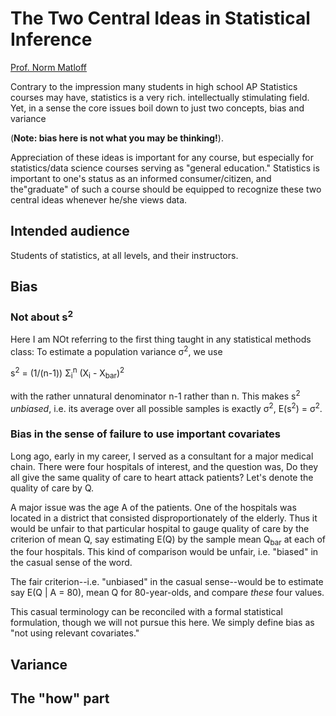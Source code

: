 
# The Two Central Ideas in Statistical Inference

[Prof. Norm Matloff](http://heather.cs.ucdavis.edu/matloff.html )

Contrary to the impression many students in high school AP Statistics
courses may have, statistics is a very rich. intellectually stimulating
field.  Yet, in a sense the core issues boil down to just two concepts,
bias and variance 

(**Note:  bias here is not what you may be thinking!**).

Appreciation of these ideas is important for any course, but especially
for statistics/data science courses serving as "general education."
Statistics is important to one's status as an informed consumer/citizen,
and the"graduate" of such a course should be equipped to recognize these
two central ideas whenever he/she views data.

## Intended audience 

Students of statistics, at all levels, and their instructors.

## Bias

### Not about s<sup>2</sup>

Here I am NOt referring to the first thing taught in any statistical
methods class:  To estimate a population variance &sigma;<sup>2</sup>,
we use

s<sup>2</sup> = (1/(n-1)) &Sigma;<sub>i</sub><sup>n</sup>
(X<sub>i</sub> - X<sub>bar</sub>)<sup>2</sup>

with the rather unnatural denominator n-1 rather than n. This makes
s<sup>2</sup> *unbiased*, i.e. its average over all possible samples is
exactly &sigma;<sup>2</sup>, E(s<sup>2</sup>) = &sigma;<sup>2</sup>.

### Bias in the sense of failure to use important covariates

Long ago, early in my career, I served as a consultant for a major
medical chain.  There were four hospitals of interest, and the question
was, Do they all give the same quality of care to heart attack patients?
Let's denote the quality of care by Q.

A major issue was the age A of the patients.  One of the hospitals was
located in a district that consisted disproportionately of the elderly.
Thus it would be unfair to that particular hospital to gauge quality of
care by the criterion of mean Q, say estimating E(Q) by the sample mean
Q<sub>bar</sub> at each of the four hospitals.  This kind of comparison
would be unfair, i.e.  "biased" in the casual sense of the word.

The fair criterion--i.e. "unbiased" in the casual sense--would be to
estimate say E(Q | A = 80), mean Q for 80-year-olds, and compare *these*
four values.  

This casual terminology can be reconciled with a formal statistical
formulation, though we will not pursue this here.  We simply define bias
as "not using relevant covariates."

## Variance

## The "how" part

